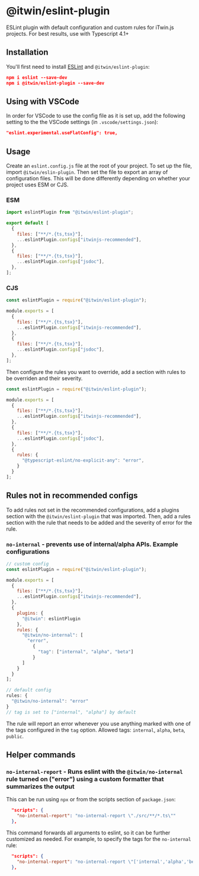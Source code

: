 # @itwin/eslint-plugin

ESLint plugin with default configuration and custom rules for iTwin.js projects. For best results, use with Typescript 4.1+

## Installation

You'll first need to install [ESLint](http://eslint.org) and `@itwin/eslint-plugin`:

```json
npm i eslint --save-dev
npm i @itwin/eslint-plugin --save-dev
```

## Using with VSCode

In order for VSCode to use the config file as it is set up, add the following setting to the the VSCode settings (in `.vscode/settings.json`):

```json
"eslint.experimental.useFlatConfig": true,
```

## Usage

Create an `eslint.config.js` file at the root of your project. To set up the file, import `@itwin/eslin-plugin`. Then set the file to export an array of configuration files. This will be done differently depending on whether your project uses ESM or CJS.

### ESM
```javascript
import eslintPlugin from "@itwin/eslint-plugin";

export default [
  {
    files: ["**/*.{ts,tsx}"],
    ...eslintPlugin.configs["itwinjs-recommended"],
  },
  {
    files: ["**/*.{ts,tsx}"],
    ...eslintPlugin.configs["jsdoc"],
  },
];
```
### CJS
```javascript
const eslintPlugin = require("@itwin/eslint-plugin");

module.exports = [
  {
    files: ["**/*.{ts,tsx}"],
    ...eslintPlugin.configs["itwinjs-recommended"],
  },
  {
    files: ["**/*.{ts,tsx}"],
    ...eslintPlugin.configs["jsdoc"],
  },
];
```

Then configure the rules you want to override, add a section with rules to be overriden and their severity.

```javascript
const eslintPlugin = require("@itwin/eslint-plugin");

module.exports = [
  {
    files: ["**/*.{ts,tsx}"],
    ...eslintPlugin.configs["itwinjs-recommended"],
  },
  {
    files: ["**/*.{ts,tsx}"],
    ...eslintPlugin.configs["jsdoc"],
  },
  {
    rules: {
      "@typescript-eslint/no-explicit-any": "error",
    }
  }
];
```

## Rules not in recommended configs

To add rules not set in the recommended configurations, add a plugins section with the `@itwin/eslint-plugin` that was imported. Then, add a rules section with the rule that needs to be added and the severity of error for the rule.

### `no-internal` - prevents use of internal/alpha APIs. Example configurations

```javascript
// custom config
const eslintPlugin = require("@itwin/eslint-plugin");

module.exports = [
  {
    files: ["**/*.{ts,tsx}"],
    ...eslintPlugin.configs["itwinjs-recommended"],
  },
  {
    plugins: {
      "@itwin": eslintPlugin
    },
    rules: {
      "@itwin/no-internal": [
        "error",
          {
            "tag": ["internal", "alpha", "beta"]
          }
      ]
    }
  }
];
```

```javascript
// default config
rules: {
  "@itwin/no-internal": "error"
}
// tag is set to ["internal", "alpha"] by default
```

The rule will report an error whenever you use anything marked with one of the tags configured in the `tag` option.
Allowed tags: `internal`, `alpha`, `beta`, `public`.

## Helper commands

### `no-internal-report` - Runs eslint with the `@itwin/no-internal` rule turned on ("error") using a custom formatter that summarizes the output

This can be run using `npx` or from the scripts section of `package.json`:

```json
  "scripts": {
    "no-internal-report": "no-internal-report \"./src/**/*.ts\""
  },

```

This command forwards all arguments to eslint, so it can be further customized as needed. For example, to specify the tags for the `no-internal` rule:

```json
  "scripts": {
    "no-internal-report": "no-internal-report \"['internal','alpha','beta']\" \"src/**/*.ts\""
  },

```
